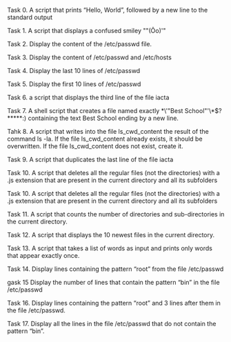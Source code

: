 Task 0. A script that prints “Hello, World”, followed by a new line to the standard output

Task 1. A script that displays a confused smiley "\"(Ôo)'"

Task 2. Display the content of the /etc/passwd file.

Task 3. Display the content of /etc/passwd and /etc/hosts

Task 4. Display the last 10 lines of /etc/passwd

Task 5. Display the first 10 lines of /etc/passwd

Task 6. a script that displays the third line of the file iacta

Task 7. A shell script that creates a file named exactly \*\\'"Best School"\'\\*$\?\*\*\*\*\*:) containing the text Best School ending by a new line.

Tahk 8. A script that writes into the file ls_cwd_content the result of the command ls -la. If the file ls_cwd_content already exists, it should be overwritten. If the file ls_cwd_content does not exist, create it.

Task 9. A  script that duplicates the last line of the file iacta

Task 10. A script that deletes all the regular files (not the directories) with a .js extension that are present in the current directory and all its subfolders

Task 10. A script that deletes all the regular files (not the directories) with a .js extension that are present in the current directory and all its subfolders

Task 11.  A script that counts the number of directories and sub-directories in the current directory.

Task 12. A script that displays the 10 newest files in the current directory.

Task 13. A script that takes a list of words as input and prints only words that appear exactly once.

Task 14. Display lines containing the pattern “root” from the file /etc/passwd

gask 15 Display the number of lines that contain the pattern “bin” in the file /etc/passwd

Task 16. Display lines containing the pattern “root” and 3 lines after them in the file /etc/passwd.
 
Task 17. Display all the lines in the file /etc/passwd that do not contain the pattern “bin”.

